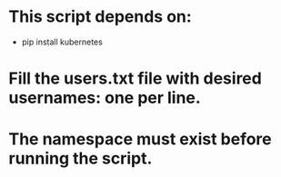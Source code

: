 # This script depends on:
- pip install kubernetes

# Fill the users.txt file with desired usernames: one per line.
# The namespace must exist before running the script.
